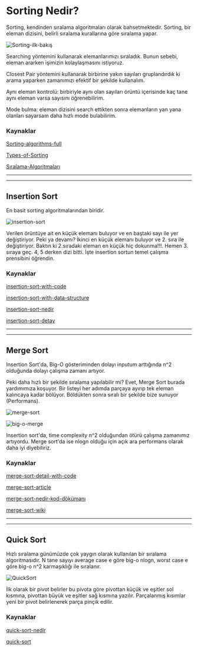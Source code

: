 # Sorting Nedir?

Sorting, kendinden sıralama algoritmaları olarak bahsetmektedir. Sorting, bir eleman dizisini, belirli sıralama kurallarına göre sıralama yapar.

![Sorting-ilk-bakış](https://github.com/devrimmehmet/Kodla-Kariyerine-Basla/blob/master/Kodla,%20Kariyerine%20Basla-Hazirlik%20C%23%20Patikasi/C%23-.Net%20Core/4.Hafta/G%C3%B6rseller/sorting.png?raw=true)

Searching yöntemini kullanarak elemanlarımızı sıraladık. Bunun sebebi, eleman ararken işimizin kolaylaşmasını istiyoruz.

Closest Pair yöntemini kullanarak birbirine yakın sayıları gruplandırdık ki arama yaparken zamanımızı efektif bir şekilde kullanalım.

Aynı eleman kontrolü: birbiriyle aynı olan sayıları örüntü içerisinde kaç tane aynı eleman varsa sayısını öğrenebilirim.

Mode bulma: eleman dizisini search ettikten sonra elemanların yan yana olanları sayarsam daha hızlı mode bulabilirim.

### Kaynaklar
[Sorting-algorithms-full](https://www.geeksforgeeks.org/sorting-algorithms/)

[Types-of-Sorting](https://www.interviewbit.com/tutorial/sorting-algorithms/)

[Sıralama-Algoritmaları](https://www.halildurmus.com/2021/02/22/siralama-algoritmalari-sorting-algorithms/)


---
---

## Insertion Sort
En basit sorting algoritmalarından biridir.

![insertion-sort](https://github.com/devrimmehmet/Kodla-Kariyerine-Basla/blob/master/Kodla,%20Kariyerine%20Basla-Hazirlik%20C%23%20Patikasi/C%23-.Net%20Core/4.Hafta/G%C3%B6rseller/insertion-sort.png?raw=true)

Verilen örüntüye ait en küçük elemanı buluyor ve en baştaki sayı ile yer değiştiriyor. Peki ya devamı? İkinci en küçük elemanı buluyor ve 2. sıra ile değiştiriyor. Baktın ki 2.sıradaki eleman en küçük hiç dokunma!!!. Hemen 3. sıraya geç. 4, 5 derken dizi bitti. İşte insertion sortun temel çalışma prensibini öğrendin.


### Kaynaklar

[insertion-sort-with-code](https://www.geeksforgeeks.org/insertion-sort/)

[insertion-sort-with-data-structure](https://www.tutorialspoint.com/data_structures_algorithms/insertion_sort_algorithm.htm)

[insertion-sort-nedir](https://www.mobilhanem.com/algoritma-dersleri-insertion-sort/)

[insertion-sort-detay](http://cagataykiziltan.net/algoritmalar/1-siralama-algoritmalari/1-araya-sokma-siralamasi/)

---
---

## Merge Sort


Insertion Sort'da, Big-O gösteriminden dolayı inputum arttığında n^2 olduğunda dolayı çalışma zamanı artıyor.

Peki daha hızlı bir şekilde sıralama yapılabilir mi? Evet, Merge Sort burada yardımımıza koşuyor. Bir listeyi her adımda parçaya ayırıp tek eleman kalıncaya kadar bölüyor. Böldükten sonra sıralı bir şekilde bize sunuyor (Performans).

![merge-sort](https://github.com/devrimmehmet/Kodla-Kariyerine-Basla/blob/master/Kodla,%20Kariyerine%20Basla-Hazirlik%20C%23%20Patikasi/C%23-.Net%20Core/4.Hafta/G%C3%B6rseller/merge-sort.png?raw=true)

![big-o-merge](https://github.com/devrimmehmet/Kodla-Kariyerine-Basla/blob/master/Kodla,%20Kariyerine%20Basla-Hazirlik%20C%23%20Patikasi/C%23-.Net%20Core/4.Hafta/G%C3%B6rseller/big-o-merge.png?raw=true)

Insertion sort'da, time complexity n^2 olduğundan ötürü çalışma zamanımız artıyordu. Merge sort'da ise nlogn olduğu için açık ara performans olarak daha iyi diyebiliriz.

### Kaynaklar

[merge-sort-detail-with-code](https://www.programiz.com/dsa/merge-sort)

[merge-sort-article](https://www.khanacademy.org/computing/computer-science/algorithms/merge-sort/a/overview-of-merge-sort)

[merge-sort-nedir-kod-dökümanı](http://cagataykiziltan.net/algoritmalar/1-siralama-algoritmalari/4-birlestirmeli-siralama/)

[merge-sort-wiki](https://tr.wikipedia.org/wiki/Birle%C5%9Ftirmeli_s%C4%B1ralama)

---
---

## Quick Sort

Hızlı sıralama günümüzde çok yaygın olarak kullanılan bir sıralama algoritmasıdır. N tane sayıyı average case e göre big-o nlogn, worst case e göre big-o n^2 karmaşıklığı ile sıralanır.

![QuickSort]()

İlk olarak bir pivot belirler bu pivota göre pivottan küçük ve eşitler sol kısmına, pivottan büyük ve eşitler sağ kısmına yazılır. Parçalanmış kısımlar yeni bir pivot belirlenerek parça pinçik edilir.

### Kaynaklar

[quick-sort-nedir](https://tr.wikipedia.org/wiki/H%C4%B1zl%C4%B1_s%C4%B1ralama)

[quick-sort](https://www.mobilhanem.com/algoritma-dersleri-quick-sort/)